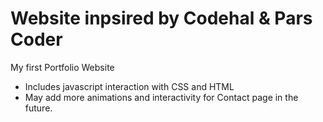 # Website inpsired by Codehal & Pars Coder

My first Portfolio Website

- Includes javascript interaction with CSS and HTML
- May add more animations and interactivity for Contact page in the future.
